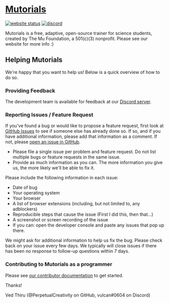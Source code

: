 # [Mutorials](https://www.mutorials.org/)

[![website status](https://img.shields.io/website?down_color=red&down_message=offline&label=Website%20status&logo=Mutorials&style=for-the-badge&up_color=blue&up_message=online&url=https%3A%2F%2Fwww.mutorials.org)](https://www.mutorials.org)
[![discord](https://img.shields.io/discord/682073068440780810?color=blue&label=discord&style=for-the-badge)](https://discord.gg/6aKHyKD)

Mutorials is a free, adaptive, open-source trainer for science students, created by The Mu Foundation, a 501(c)(3) nonprofit. Please see our website for more info :)


## Helping Mutorials
We're happy that you want to help us! Below is a quick overview of how to do so.

### Providing Feedback
The development team is available for feedback at our [Discord server](https://discord.gg/nmuHMQ).

### Reporting Issues / Feature Request
If you've found a bug or would like to propose a feature request, first look at [GitHub Issues](https://github.com/The-Mu-Foundation/Mutorials/issues) to see if someone else has already done so. If so, and if you have additional information, please add that information as a comment. If not, please [open an issue in GitHub](https://github.com/The-Mu-Foundation/Mutorials/issues/new).

- Please file a single issue per problem and feature request. Do not list multiple bugs or feature requests in the same issue.
- Provide as much information as you can. The more information you give us, the more likely we'll be able to fix it.

Please include the following information in each issue:
- Date of bug
- Your operating system
- Your browser
- A list of browser extensions (including, but not limited to, any adblockers)
- Reproducible steps that cause the issue (First I did this, then that...)
- A screenshot or screen recording of the issue
- If you can: open the developer console and paste any issues that pop up there.

We might ask for additional information to help us fix the bug. Please check back on your issue every few days. We typically will close issues if there has been no response to follow-up questions within 7 days.

### Contributing to Mutorials as a programmer
Please see [our contributor documentation](/CONTRIBUTING.md) to get started.

Thanks!

Ved Thiru (@PerpetualCreativity on GitHub, vulcan#0604 on Discord)


